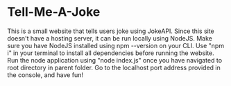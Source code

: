 # Tell-Me-A-Joke
This is a small website that tells users joke using JokeAPI.
Since this site doesn't have a hosting server, it can be run locally using NodeJS.
Make sure you have NodeJS installed using npm --version on your CLI.
Use "npm i" in your terminal to install all dependencies before running the website.
Run the node application using "node index.js" once you have navigated to root directory in parent folder.
Go to the localhost port address provided in the console, and have fun!
